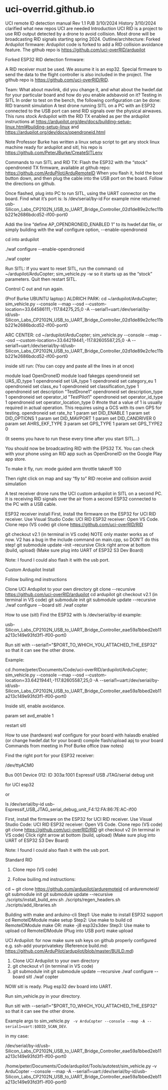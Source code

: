 # uci-overrid.github.io
UCI remote ID detection manual
Rev 1.1
PJB 3/10/2024
History 3/10/2024 clarified what new repos UCI are needed
Introduction
UCI RID is a project to use RID output detected by a drone to avoid collision. Most drone will be broadcasting RID signals starting spring 2024.
Outline/architecture:
Forked Ardupilot firmware:
Ardupilot code is forked to add a RID collision avoidance feature.
The github repo is https://github.com/uci-overRID/ardupilot

Forked ESP32 RID detection firmware:

A RID receiver must be used. We assume it is an esp32. Special firmware to send the data to the flight controller is also included in the project.
The github repo is https://github.com/uci-overRID/RID.

Team: What about mavlink, did you change it, and what about the hwdef.dat for your particular board and how do you enable adsbavoid on it?
Testing in SITL
In order to test on the bench, the following configuration can be done:
RID transmit simulation
A test drone running SITL on a PC with an ESP32 connected to the USB port can send RID signals over the physical airwaves. This runs stock Ardupilot with the RID TX enabled as per the ardupilot instructions at https://ardupilot.org/dev/docs/building-setup-linux.html#building-setup-linux
and
https://ardupilot.org/dev/docs/opendroneid.html

Note Professor Burke has written a linux setup script to get any stock linux machine ready for ardupilot and sitl, his repo is 
https://github.com/PeterJBurke/CreateSITLenv 

Commands to run SITL and RID TX:
Flash the ESP32 with the “stock” opendroneid TX firmware, available at github repo:
https://github.com/ArduPilot/ArduRemoteID
When you flash it, hold the boot button down, and then plug the cable into the USB port on the board. Follow the directions on github.

Once flashed, plug into PC to run SITL, using the UART connector on the board.
Find what it’s port is:
ls /dev/serial/by-id
For example mine returned:
usb-Silicon_Labs_CP2102N_USB_to_UART_Bridge_Controller_02d1de89e2cfec11bb221e2686bdcd52-if00-port0

Addi the line “define AP_OPENDRONEID_ENABLED 1” to its hwdef.dat file, or simply building with the waf configure option, --enable-opendroneid

cd into ardupilot

./waf configure --enable-opendroneid

./waf copter

Run SITL:
If you want to reset SITL, run the command:
cd ~/ardupilot/ArduCopter; sim_vehicle.py -w
so it starts up as the “stock” parameters. Quit then restart SITL.

Control C out and run again.

(Prof Burke UBUNTU laptop:)
ALDRICH PARK:
cd ~/ardupilot/ArduCopter; sim_vehicle.py --console --map --osd --custom-location=33.64586111,-117.84275,25,0 -A --serial1=uart:/dev/serial/by-id/usb-Silicon_Labs_CP2102N_USB_to_UART_Bridge_Controller_02d1de89e2cfec11bb221e2686bdcd52-if00-port0

ARC CENTER:
cd ~/ardupilot/ArduCopter; sim_vehicle.py --console --map --osd --custom-location=33.64219441,-117.82605587,25,0 -A --serial1=uart:/dev/serial/by-id/usb-Silicon_Labs_CP2102N_USB_to_UART_Bridge_Controller_02d1de89e2cfec11bb221e2686bdcd52-if00-port0

inside sitl run: (You can copy and paste all the lines in at once)

module load OpenDroneID
module load fakegps
opendroneid set UAS_ID_type 1
opendroneid set UA_type 1
opendroneid set category_eu 1
opendroneid set class_eu 1
opendroneid set classification_type 1
opendroneid set description "TestDrone1"
opendroneid set description_type 1
opendroneid set operator_id "TestPilot1"
opendroneid set operator_id_type 1
opendroneid set operator_location_type 0      #note that a value of 1 is usually required in actual operation. This requires using a GCS with its own GPS for testing.
opendroneid set rate_hz 1
param set DID_ENABLE 1
param set DID_OPTIONS 1
param set DID_MAVPORT 1
param set DID_CANDRIVER 0
param set AHRS_EKF_TYPE 3
param set GPS_TYPE 1
param set GPS_TYPE2 0

(It seems you have to run these every time after you start SITL…)

You should now be broadcasting RID with the EPS32 TX. You can check with your phone using an RID app such as OpenDroneID on the Google Play app store.

To make it fly, run:
mode guided
arm throttle
takeoff 100

Then right click on map and say “fly to”
RID receive and collision avoid simulation

A test receiver drone runs the UCI custom ardupilot in SITL on a second PC. It is receiving RID signals over the air from a second ESP32 connected to the PC with a USB cable.

ESP32 receiver install
First, install the firmware on the ESP32 for UCI RID receiver. Use Visual Studio Code:
UCI RID ESP32 receiver:
Open VS Code.
Clone repo (VS code) git clone https://github.com/uci-overRID/RID


git checkout v2.1 (in terminal in VS code) NOTE only master works as of now. V2 has a bug in the include command on main.cpp, so DON’T do this step!
git submodule update –init –recursive
Click right arrow at bottom (build, upload) (Make sure plug into UART of ESP32 S3 Dev Board)

Note: I found I could also flash it with the usb port.

Custom Ardupilot Install

Follow builing.md instructions

Clone UCI Ardupilot to your own directory
git clone --recursive https://github.com/uci-overRID/ardupilot
cd ardupilot
git checkout v2.1 (in terminal in VS code)
git submodule init
git submodule update --recursive
./waf configure --board sitl
./waf copter





How to use (sitl)
Find the ESP32 with 
ls /dev/serial/by-id
example:

usb-Silicon_Labs_CP2102N_USB_to_UART_Bridge_Controller_eae59a1bbed2eb11a213c149e93fd3f1-if00-port0

Run sitl with --serial1="$PORT_TO_WHICH_YOU_ATTACHED_THE_ESP32" so that it can see the other drone.

Example:

cd /home/peter/Documents/Code/uci-overRID/ardupilot/ArduCopter; sim_vehicle.py --console --map --osd --custom-location=33.64219441,-117.82605587,25,0 -A --serial1=uart:/dev/serial/by-id/usb-Silicon_Labs_CP2102N_USB_to_UART_Bridge_Controller_eae59a1bbed2eb11a213c149e93fd3f1-if00-port0

Inside sitl, enable avoidance.

param set avd_enable 1

restart sitl


How to use (hardware)
waf configure for your board with halasdb enabled (or change hwdef.dat for your board)
compile
flash/upload apj to your board 
Commands from meeting in Prof Burke office (raw notes)

Find the right port for your ESP32 receiver:

/dev/ttyACM0

Bus 001 Device 012: ID 303a:1001 Espressif USB JTAG/serial debug unit

for UCI esp32

or

ls /dev/serial/by-id
usb-Espressif_USB_JTAG_serial_debug_unit_F4:12:FA:86:7E:AC-if00


First, install the firmware on the ESP32 for UCI RID receiver. Use Visual Studio Code:
UCI RID ESP32 receiver:
Open VS Code.
Clone repo (VS code) git clone https://github.com/uci-overRID/RID
git checkout v2 (in terminal in VS code)
Click right arrow at bottom (build, upload) (Make sure plug into UART of ESP32 S3 Dev Board)

Note: I found I could also flash it with the usb port.

Standard RID
1) Clone repo (VS code)

2) Follow builing.md instructions:

cd ~
git clone https://github.com/ardupilot/arduremoteid
cd arduremoteid/
git submodule init
git submodule update --recursive
./scripts/install_build_env.sh
./scripts/regen_headers.sh
./scripts/add_libraries.sh


Building with make and arduino-cli
Step1: Use make to install ESP32 support
cd RemoteIDModule
make setup
Step2: Use make to build
cd RemoteIDModule
make
OR:
make -j8 esp32s3dev
Step3: Use make to upload
cd RemoteIDModule
(Plug into USB port)
make upload

UCI Ardupilot:
for now make sure ssh keys on github properly configured
e.g.
ssh-add yourprivatekey
(Reference build.md:
https://github.com/ArduPilot/ardupilot/blob/master/BUILD.md)
1) Clone UCI Ardupilot to your own directory
2) git checkout v1 (in terminal in VS code)
2) git submodule init
git submodule update --recursive
./waf configure --board sitl
./waf copter

NOW sitl is ready.
Plug esp32 dev board into UART.

Run sim_vehicle.py in your directory.

Run sitl with --serial1="$PORT_TO_WHICH_YOU_ATTACHED_THE_ESP32" so that it can see the other drone.

Example args to sim_vehicle.py `` -v ArduCopter --console --map -A --serial1=uart:$ODID_SCAN_DEV``.

in my case:

/dev/serial/by-id/usb-Silicon_Labs_CP2102N_USB_to_UART_Bridge_Controller_eae59a1bbed2eb11a213c149e93fd3f1-if00-port0

/home/peter/Documents/Code/ardupilot/Tools/autotest/sim_vehicle.py -v ArduCopter --console --map -A --serial1=uart:/dev/serial/by-id/usb-Silicon_Labs_CP2102N_USB_to_UART_Bridge_Controller_eae59a1bbed2eb11a213c149e93fd3f1-if00-port0




